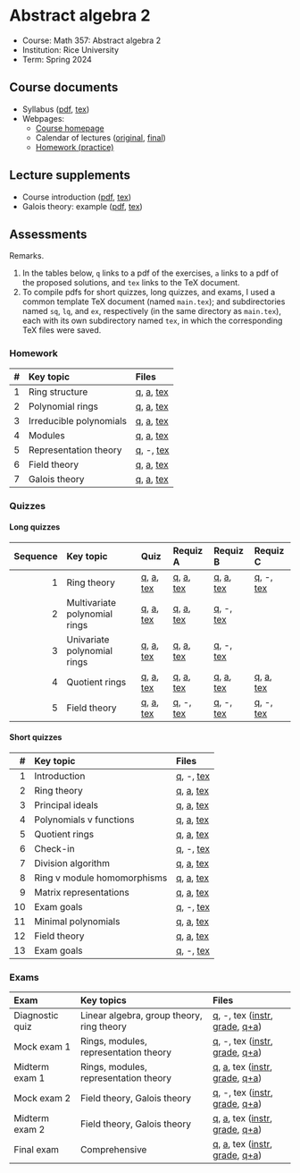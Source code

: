 # Abstract algebra 2

- Course: Math 357: Abstract algebra 2
- Institution: Rice University
- Term: Spring 2024



## Course documents

- Syllabus ([pdf](docs/pdf/syl.pdf), [tex](docs/tex/docs.zip))
- Webpages:
    - [Course homepage](webp/home.html)
    - Calendar of lectures ([original](webp/cal-v0.html), [final](webp/cal-v9.html))
    - [Homework (practice)](webp/ph.html)

## Lecture supplements

- Course introduction ([pdf](lect/01/01.pdf), [tex](lect/01/01.tex))
- Galois theory: example ([pdf](lect/gte/gte.pdf), [tex](lect/gte/gte.tex))

## Assessments

Remarks.

1. In the tables below, `q` links to a pdf of the exercises, `a` links to a pdf of the proposed solutions, and `tex` links to the TeX document.
2. To compile pdfs for short quizzes, long quizzes, and exams, I used a common template TeX document (named `main.tex`); and subdirectories named `sq`, `lq`, and `ex`, respectively (in the same directory as `main.tex`), each with its own subdirectory named `tex`, in which the corresponding TeX files were saved.

### Homework

| # | Key topic               | Files                 |
|--:|:------------------------|:----------------------|
| 1 | Ring structure          | [q](hw/01/01-q.pdf), [a](hw/01/01-a.pdf), [tex](hw/01/01.tex) |
| 2 | Polynomial rings        | [q](hw/02/02-q.pdf), [a](hw/02/02-a.pdf), [tex](hw/02/02.tex) |
| 3 | Irreducible polynomials | [q](hw/03/03-q.pdf), [a](hw/03/03-a.pdf), [tex](hw/03/03.tex) |
| 4 | Modules                 | [q](hw/04/04-q.pdf), [a](hw/04/04-a.pdf), [tex](hw/04/04.tex) |
| 5 | Representation theory   | [q](hw/05/05-q.pdf), -, [tex](hw/05/05.tex) |
| 6 | Field theory            | [q](hw/06/06-q.pdf), [a](hw/06/06-a.pdf), [tex](hw/06/06.tex) |
| 7 | Galois theory           | [q](hw/07/07-q.pdf), [a](hw/07/07-a.pdf), [tex](hw/07/07.tex) |

### Quizzes

#### Long quizzes

| Sequence | Key topic              | Quiz | Requiz A | Requiz B | Requiz C |
|---------:|:-----------------------|:-----|:---------|:---------|:---------|
| 1 | Ring theory                   | [q](assess/lq/pdf/01.pdf), [a](assess/lq/pdf/01-sol.pdf), [tex](assess/lq/tex/01.tex) | [q](assess/lq/pdf/01A.pdf), [a](assess/lq/pdf/01A-sol.pdf), [tex](assess/lq/tex/01A.tex) | [q](assess/lq/pdf/01B.pdf), [a](assess/lq/pdf/01B-sol.pdf), [tex](assess/lq/tex/01B.tex) | [q](assess/lq/pdf/01C.pdf), -, [tex](assess/lq/tex/01C.tex) |
| 2 | Multivariate polynomial rings | [q](assess/lq/pdf/02.pdf), [a](assess/lq/pdf/02-sol.pdf), [tex](assess/lq/tex/02.tex) | [q](assess/lq/pdf/02A.pdf), [a](assess/lq/pdf/02A-sol.pdf), [tex](assess/lq/tex/02A.tex) | [q](assess/lq/pdf/02B.pdf), -, [tex](assess/lq/tex/02B.tex) |  |
| 3 | Univariate polynomial rings   | [q](assess/lq/pdf/03.pdf), [a](assess/lq/pdf/03-sol.pdf), [tex](assess/lq/tex/03.tex) | [q](assess/lq/pdf/03A.pdf), [a](assess/lq/pdf/03A-sol.pdf), [tex](assess/lq/tex/03A.tex) | [q](assess/lq/pdf/03B.pdf), -, [tex](assess/lq/tex/03B.tex) |  |
| 4 | Quotient rings                | [q](assess/lq/pdf/04.pdf), [a](assess/lq/pdf/04-sol.pdf), [tex](assess/lq/tex/04.tex) | [q](assess/lq/pdf/04A.pdf), [a](assess/lq/pdf/04A-sol.pdf), [tex](assess/lq/tex/04A.tex) | [q](assess/lq/pdf/04B.pdf), [a](assess/lq/pdf/04B-sol.pdf), [tex](assess/lq/tex/04B.tex) | [q](assess/lq/pdf/04C.pdf), [a](assess/lq/pdf/04C-sol.pdf), [tex](assess/lq/tex/04C.tex) |
| 5 | Field theory                  | [q](assess/lq/pdf/05.pdf), [a](assess/lq/pdf/05-sol.pdf), [tex](assess/lq/tex/05.tex) | [q](assess/lq/pdf/05A.pdf), -, [tex](assess/lq/tex/05A.tex) | [q](assess/lq/pdf/05B.pdf), -, [tex](assess/lq/tex/05B.tex) | [q](assess/lq/pdf/05C.pdf), -, [tex](assess/lq/tex/05C.tex) |

#### Short quizzes

|  # | Key topic                   | Files                 |
|---:|:----------------------------|:----------------------|
|  1 | Introduction                | [q](assess/sq/pdf/01.pdf), -, [tex](assess/sq/pdf/01.tex) |
|  2 | Ring theory                 | [q](assess/sq/pdf/02.pdf), [a](assess/sq/pdf/02-sol.pdf), [tex](assess/sq/pdf/02.tex) |
|  3 | Principal ideals            | [q](assess/sq/pdf/03.pdf), [a](assess/sq/pdf/03-sol.pdf), [tex](assess/sq/pdf/03.tex) |
|  4 | Polynomials v functions     | [q](assess/sq/pdf/04.pdf), [a](assess/sq/pdf/04-sol.pdf), [tex](assess/sq/pdf/04.tex) |
|  5 | Quotient rings              | [q](assess/sq/pdf/05.pdf), [a](assess/sq/pdf/05-sol.pdf), [tex](assess/sq/pdf/05.tex) |
|  6 | Check-in                    | [q](assess/sq/pdf/06.pdf), -, [tex](assess/sq/pdf/06.tex) |
|  7 | Division algorithm          | [q](assess/sq/pdf/07.pdf), [a](assess/sq/pdf/07-sol.pdf), [tex](assess/sq/pdf/07.tex) |
|  8 | Ring v module homomorphisms | [q](assess/sq/pdf/08.pdf), [a](assess/sq/pdf/08-sol.pdf), [tex](assess/sq/pdf/08.tex) |
|  9 | Matrix representations      | [q](assess/sq/pdf/09.pdf), [a](assess/sq/pdf/09-sol.pdf), [tex](assess/sq/pdf/09.tex) |
| 10 | Exam goals                  | [q](assess/sq/pdf/10.pdf), -, [tex](assess/sq/pdf/10.tex) |
| 11 | Minimal polynomials         | [q](assess/sq/pdf/11.pdf), [a](assess/sq/pdf/11-sol.pdf), [tex](assess/sq/pdf/11.tex) |
| 12 | Field theory                | [q](assess/sq/pdf/12.pdf), [a](assess/sq/pdf/12-sol.pdf), [tex](assess/sq/pdf/12.tex) |
| 13 | Exam goals                  | [q](assess/sq/pdf/13.pdf), -, [tex](assess/sq/pdf/13.tex) |

### Exams

| Exam            | Key topics                                | Files                 |
|:----------------|:------------------------------------------|:----------------------|
| Diagnostic quiz | Linear algebra, group theory, ring theory | [q](assess/ex/pdf/00.pdf), -, tex ([instr](assess/ex/tex/00-intructions), [grade](assess/ex/tex/00-gradebox), [q+a](assess/ex/tex/00.tex)) |
| Mock exam 1     | Rings, modules, representation theory     | [q](assess/ex/pdf/01M.pdf), -, tex ([instr](assess/ex/tex/01M-intructions), [grade](assess/ex/tex/01M-gradebox), [q+a](assess/ex/tex/01M.tex)) |
| Midterm exam 1  | Rings, modules, representation theory     | [q](assess/ex/pdf/01.pdf), [a](assess/ex/pdf/01-sol.pdf), tex ([instr](assess/ex/tex/01-intructions), [grade](assess/ex/tex/01-gradebox), [q+a](assess/ex/tex/01.tex)) |
| Mock exam 2     | Field theory, Galois theory               | [q](assess/ex/pdf/02M.pdf), -, tex ([instr](assess/ex/tex/02M-intructions), [grade](assess/ex/tex/02M-gradebox), [q+a](assess/ex/tex/02M.tex)) |
| Midterm exam 2  | Field theory, Galois theory               | [q](assess/ex/pdf/02.pdf), [a](assess/ex/pdf/02-sol.pdf), tex ([instr](assess/ex/tex/02-intructions), [grade](assess/ex/tex/02-gradebox), [q+a](assess/ex/tex/02.tex)) |
| Final exam      | Comprehensive                             | [q](assess/ex/pdf/03.pdf), [a](assess/ex/pdf/03-sol.pdf), tex ([instr](assess/ex/tex/03-intructions), [grade](assess/ex/tex/03-gradebox), [q+a](assess/ex/tex/03.tex)) |
